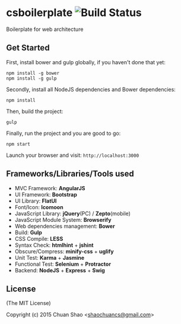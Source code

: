 # csboilerplate ![Build Status](https://travis-ci.org/shaochuancs/csboilerplate.svg?branch=master)
Boilerplate for web architecture

## Get Started
First, install bower and gulp globally, if you haven't done that yet:

```
npm install -g bower
npm install -g gulp
```

Secondly, install all NodeJS dependencies and Bower dependencies:

```
npm install
```

Then, build the project:

```
gulp
```

Finally, run the project and you are good to go:

```
npm start
```

Launch your browser and visit: `http://localhost:3000`

## Frameworks/Libraries/Tools used
- MVC Framework: __AngularJS__
- UI Framework: __Bootstrap__
- UI Library: __FlatUI__
- Font/Icon: __Icomoon__
- JavaScript Library: __jQuery__(PC) / __Zepto__(mobile)
- JavaScript Module System: __Browserify__
- Web dependencies management: __Bower__
- Build: __Gulp__
- CSS Compile: __LESS__
- Syntax Check: __htmlhint__ + __jshint__
- Obscure/Compress: __minify-css__ + __uglify__
- Unit Test: __Karma__ + __Jasmine__
- Functional Test: __Selenium__ + __Protractor__
- Backend: __NodeJS__ + __Express__ + __Swig__

## License

(The MIT License)

Copyright (c) 2015 Chuan Shao &lt;shaochuancs@gmail.com&gt;